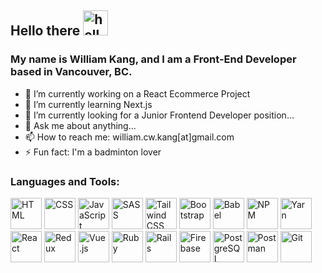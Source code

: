<!--
**williamafil/williamafil** is a ✨ _special_ ✨ repository because its `README.md` (this file) appears on your GitHub profile.

Here are some ideas to get you started:

- 🔭 I’m currently working on ...
- 🌱 I’m currently learning ...
- 👯 I’m looking to collaborate on ...
- 🤔 I’m looking for help with ...
- 💬 Ask me about ...
- 📫 How to reach me: ...
- 😄 Pronouns: ...
- ⚡ Fun fact: ...
-->

<!-- DEV ICONS -->
<!-- https://devicon.dev/ -->
<h2>
  Hello there 
  <span>
<img width="40" src="https://user-images.githubusercontent.com/1303154/88677602-1635ba80-d120-11ea-84d8-d263ba5fc3c0.gif" alt="hello~" />
  </span>
</h2>
<h3>
  My name is William Kang, and I am a Front-End Developer based in Vancouver, BC.
</h3>
<!-- # 👋👋 Hello there, I'm William Kang -->

- 🔭 I’m currently working on a React Ecommerce Project
- 🌱 I’m currently learning Next.js
- 👯 I’m currently looking for a Junior Frontend Developer position...
- 💬 Ask me about anything...
- 📫 How to reach me: william.cw.kang[at]gmail.com
- ⚡ Fun fact: I'm a badminton lover



### Languages and Tools:
<div>
  <img alt="HTML" width="50" src="https://cdn.jsdelivr.net/gh/devicons/devicon/icons/html5/html5-original.svg" />
  <img alt="CSS" width="50" src="https://cdn.jsdelivr.net/gh/devicons/devicon/icons/css3/css3-original.svg" />
  <img alt="JavaScript" width="50" src="https://cdn.jsdelivr.net/gh/devicons/devicon/icons/javascript/javascript-original.svg" />
  

  <img alt="SASS" width="50" src="https://cdn.jsdelivr.net/gh/devicons/devicon/icons/sass/sass-original.svg" />
  <img alt="Tailwind CSS" width="50" src="https://cdn.jsdelivr.net/gh/devicons/devicon/icons/tailwindcss/tailwindcss-plain.svg" />
  <img alt="Bootstrap" width="50" src="https://cdn.jsdelivr.net/gh/devicons/devicon/icons/bootstrap/bootstrap-original.svg" />

  <img alt="Babel" width="50" src="https://cdn.jsdelivr.net/gh/devicons/devicon/icons/babel/babel-original.svg" />
  <img alt="NPM" width="50" src="https://cdn.jsdelivr.net/gh/devicons/devicon/icons/npm/npm-original-wordmark.svg" />
  <img alt="Yarn" width="50" src="https://cdn.jsdelivr.net/gh/devicons/devicon/icons/yarn/yarn-original.svg" />
  
  <img alt="React" width="50" src="https://cdn.jsdelivr.net/gh/devicons/devicon/icons/react/react-original.svg" />
  <img alt="Redux" width="50" src="https://cdn.jsdelivr.net/gh/devicons/devicon/icons/redux/redux-original.svg" />

  <img alt="Vue.js" width="50" src="https://cdn.jsdelivr.net/gh/devicons/devicon/icons/vuejs/vuejs-original.svg" />

  <img alt="Ruby" width="50" src="https://cdn.jsdelivr.net/gh/devicons/devicon/icons/ruby/ruby-plain-wordmark.svg" />
  <img alt="Rails" width="50" src="https://cdn.jsdelivr.net/gh/devicons/devicon/icons/rails/rails-plain.svg" />

  <img alt="Firebase" width="50" src="https://cdn.jsdelivr.net/gh/devicons/devicon/icons/firebase/firebase-plain.svg" />
  <img alt="PostgreSQL" width="50" src="https://cdn.jsdelivr.net/gh/devicons/devicon/icons/postgresql/postgresql-original.svg" />

  
  <img alt="Postman" width="50" src="https://miro.medium.com/max/512/0*zUlSG8EuHsKS-gdm.png" />
  <img alt="Git" width="50" src="https://cdn.jsdelivr.net/gh/devicons/devicon/icons/git/git-plain.svg" />

  
  
</div>





